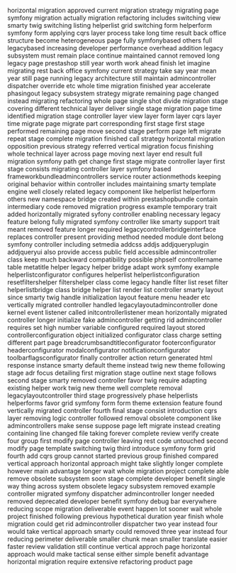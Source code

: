 horizontal migration approved current migration strategy migrating page symfony migration actually migration refactoring includes switching view smarty twig switching listing helperlist grid switching form helperform symfony form applying cqrs layer process take long time result back office structure become heterogeneous page fully symfonybased others full legacybased increasing developer performance overhead addition legacy subsystem must remain place continue maintained cannot removed long legacy page prestashop still year worth work ahead finish let imagine migrating rest back office symfony current strategy take say year mean year still page running legacy architecture still maintain admincontroller dispatcher override etc whole time migration finished year accelerate phasingout legacy subsystem strategy migrate remaining page changed instead migrating refactoring whole page single shot divide migration stage covering different technical layer deliver single stage migration page time identified migration stage controller layer view layer form layer cqrs layer time migrate page migrate part corresponding first stage first stage performed remaining page move second stage perform page left migrate repeat stage complete migration finished call strategy horizontal migration opposition previous strategy referred vertical migration focus finishing whole technical layer across page moving next layer end result full migration symfony path get change first stage migrate controller layer first stage consists migrating controller layer symfony based frameworkbundleadmincontrollers service router actionmethods keeping original behavior within controller includes maintaining smarty template engine well closely related legacy component like helperlist helperform others new namespace bridge created within prestashopbundle contain intermediary code removed migration progress example temporary trait added horizontally migrated syfony controller enabling necessary legacy feature belong fully migrated symfony controller like smarty support trait meant removed feature longer required legacycontrollerbridgeinterface replaces controller present providing method needed module dont belong symfony controller including setmedia addcss addjs addjqueryplugin addjqueryui also provide access public field accessible admincontroller class keep much backward compatibility possible phpself controllername table metatitle helper legacy helper bridge adapt work symfony example helperlistconfigurator configures helperlist helperlistconfiguration resetfiltershelper filtershelper class come legacy handle filter list reset filter helperlistbridge class bridge helper list render list controller smarty layout since smarty twig handle initialization layout feature menu header etc vertically migrated controller handled legacylayoutadmincontroller done kernel event listener called initcontrollerlistener mean horizontally migrated controller longer initialize fake admincontroller getting rid admincontroller requires set high number variable configured required layout stored controllerconfiguration object initialized configurator class charge setting different part page breadcrumbsandtitleconfigurator footerconfigurator headerconfigurator modalconfigurator notificationconfigurator toolbarflagsconfigurator finally controller action return generated html response instance smarty default theme instead twig new theme following stage adr focus detailing first migration stage outline next stage follows second stage smarty removed controller favor twig require adapting existing helper work twig new theme well complete removal legacylayoutcontroller third stage progressively phase helperlists helperforms favor grid symfony form form theme extension feature found vertically migrated controller fourth final stage consist introduction cqrs layer removing logic controller followed removal obsolete component like admincontrollers make sense suppose page left migrate instead creating containing line changed file taking forever complete review verify create four group first modify page controller leaving rest code untouched second modify page template switching twig third introduce symfony form grid fourth add cqrs group cannot started previous group finished compared vertical approach horizontal approach might take slightly longer complete however main advantage longer wait whole migration project complete able remove obsolete subsystem soon stage complete developer benefit single way thing across system obsolete legacy subsystem removed example controller migrated symfony dispatcher admincontroller longer needed removed deprecated developer benefit symfony debug bar everywhere reducing scope migration deliverable event happen lot sooner wait whole project finished following previous hypothetical duration year finish whole migration could get rid admincontroller dispatcher two year instead four would take vertical approach smarty could removed three year instead four reducing perimeter deliverable smaller chunk mean smaller translate easier faster review validation still continue vertical approch page horizontal approach would make tactical sense either simple benefit advantage horizontal migration require extensive refactoring product page